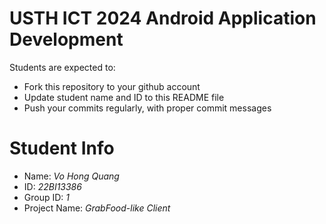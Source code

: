 USTH ICT 2024 Android Application Development
=====================================================

Students are expected to:

* Fork this repository to your github account
* Update student name and ID to this README file
* Push your commits regularly, with proper commit messages

Student Info
=======================

* Name: *Vo Hong Quang*
* ID: *22BI13386*
* Group ID: *1*
* Project Name: *GrabFood-like Client*
